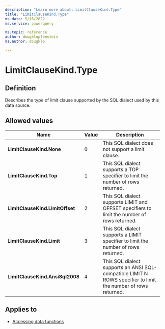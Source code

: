 ```yaml
---
description: "Learn more about: LimitClauseKind.Type"
title: "LimitClauseKind.Type"
ms.date: 5/16/2022
ms.service: powerquery

ms.topic: reference
author: dougklopfenstein
ms.author: dougklo

---
```

# LimitClauseKind.Type

## Definition

Describes the type of limit clause supported by the SQL dialect used by this data source.

## Allowed values

|Name|Value|Description|  
|------------|--|---------------|  
|**LimitClauseKind.None**|0|This SQL dialect does not support a limit clause.|
|**LimitClauseKind.Top**|1|This SQL dialect supports a TOP specifier to limit the number of rows returned.|
|**LimitClauseKind.LimitOffset**|2|This SQL dialect supports LIMIT and OFFSET specifiers to limit the number of rows returned.|
|**LimitClauseKind.Limit**|3|This SQL dialect supports a LIMIT specifier to limit the number of rows returned.|
|**LimitClauseKind.AnsiSql2008**|4|This SQL dialect supports an ANSI SQL-compatible LIMIT N ROWS specifier to limit the number of rows returned.|

## Applies to

* [Accessing data functions](accessing-data-functions.md)
